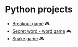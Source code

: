# Python projects
* [Breakout game](https://github.com/geekMe1982/Python/tree/main/Breakout%20game) :video_game:
* [Secret word - word game](https://github.com/geekMe1982/Python/tree/main/Secret%20word%20game) :video_game:
* [Snake game](https://github.com/geekMe1982/Python/tree/main/Snake%20game) :video_game:
